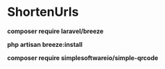 # ShortenUrls

**composer require laravel/breeze**

**php artisan breeze:install**

**composer require simplesoftwareio/simple-qrcode**
